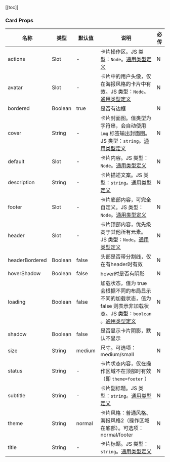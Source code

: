 [//]: # (:: BASE_DOC ::)

[//]: # (## API)
[[toc]]
### Card Props

名称 | 类型 | 默认值 | 说明 | 必传
-- | -- | -- | -- | --
actions | Slot  | - | 卡片操作区。JS 类型：`Node`。[通用类型定义](https://github.com/Tencent/tdesign-vue-next/blob/develop/src/common.ts) | N
avatar | Slot  | - | 卡片中的用户头像，仅在海报风格的卡片中有效。JS 类型：`Node`。[通用类型定义](https://github.com/Tencent/tdesign-vue-next/blob/develop/src/common.ts) | N
bordered | Boolean | true | 是否有边框 | N
cover | String | - | 卡片封面图。值类型为字符串，会自动使用 `img` 标签输出封面图。JS 类型：`string`。[通用类型定义](https://github.com/Tencent/tdesign-vue-next/blob/develop/src/common.ts) | N
default | Slot  | - | 卡片内容。JS 类型：`Node`。[通用类型定义](https://github.com/Tencent/tdesign-vue-next/blob/develop/src/common.ts) | N
description | String | - | 卡片描述文案。JS 类型：`string`。[通用类型定义](https://github.com/Tencent/tdesign-vue-next/blob/develop/src/common.ts) | N
footer | Slot  | - | 卡片底部内容，可完全自定义。JS 类型：`Node`。[通用类型定义](https://github.com/Tencent/tdesign-vue-next/blob/develop/src/common.ts) | N
header | Slot  | - | 卡片顶部内容，优先级高于其他所有元素。JS 类型：`Node`。[通用类型定义](https://github.com/Tencent/tdesign-vue-next/blob/develop/src/common.ts) | N
headerBordered | Boolean | false | 头部是否带分割线，仅在有header时有效 | N
hoverShadow | Boolean | false | hover时是否有阴影 | N
loading | Boolean | false | 加载状态，值为 true 会根据不同的布局显示不同的加载状态，值为 false 则表示非加载状态。JS 类型：`boolean `。[通用类型定义](https://github.com/Tencent/tdesign-vue-next/blob/develop/src/common.ts) | N
shadow | Boolean | false | 是否显示卡片阴影，默认不显示 | N
size | String | medium | 尺寸。可选项：medium/small | N
status | String | - | 卡片状态内容，仅在操作区域不在顶部时有效（即 `theme=footer` ） | N
subtitle | String | - | 卡片副标题。JS 类型：`string`。[通用类型定义](https://github.com/Tencent/tdesign-vue-next/blob/develop/src/common.ts) | N
theme | String | normal | 卡片风格：普通风格、海报风格2（操作区域在底部）。可选项：normal/footer | N
title | String | - | 卡片标题。JS 类型：`string`。[通用类型定义](https://github.com/Tencent/tdesign-vue-next/blob/develop/src/common.ts) | N
